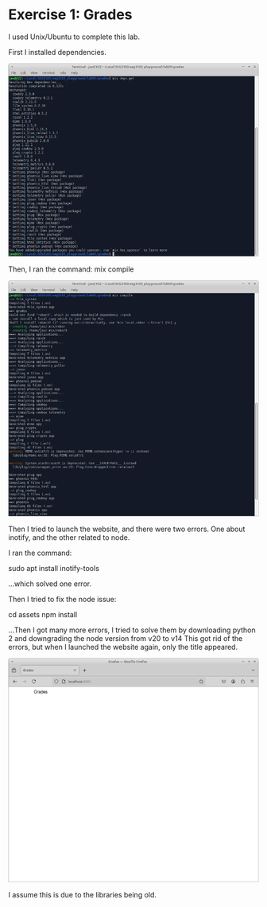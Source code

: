 # Exercise 1: Grades

I used Unix/Ubuntu to complete this lab.

First I installed dependencies.

![Install Dependencies](assets/instdep.png)


Then, I ran the command: mix compile

![Mix Compile](assets/mixcom.png)

Then I tried to launch the website, and there were two errors. One about inotify, and the other related to node.

I ran the command: 

sudo apt install inotify-tools

...which solved one error.

Then I tried to fix the node issue:

cd assets
npm install

...Then I got many more errors, I tried to solve them by downloading python 2 and downgrading the node version from v20 to v14
This got rid of the errors, but when I launched the website again, only the title appeared. 

![Failed Launch](assets/failedlaunch.png)

I assume this is due to the libraries being old.